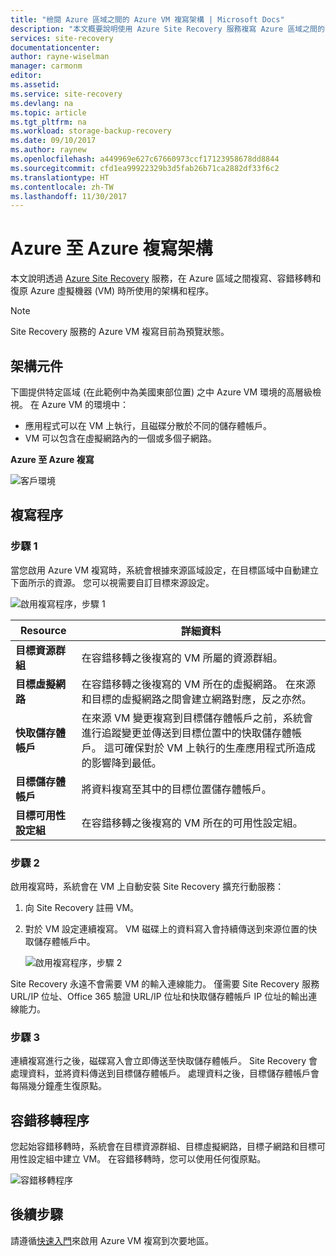 ```yaml
---
title: "檢閱 Azure 區域之間的 Azure VM 複寫架構 | Microsoft Docs"
description: "本文概要說明使用 Azure Site Recovery 服務複寫 Azure 區域之間的 Azure VM 時所用的元件和架構。"
services: site-recovery
documentationcenter: 
author: rayne-wiselman
manager: carmonm
editor: 
ms.assetid: 
ms.service: site-recovery
ms.devlang: na
ms.topic: article
ms.tgt_pltfrm: na
ms.workload: storage-backup-recovery
ms.date: 09/10/2017
ms.author: raynew
ms.openlocfilehash: a449969e627c67660973ccf17123958678dd8844
ms.sourcegitcommit: cfd1ea99922329b3d5fab26b71ca2882df33f6c2
ms.translationtype: HT
ms.contentlocale: zh-TW
ms.lasthandoff: 11/30/2017
---
```

# <a name="azure-to-azure-replication-architecture"></a>Azure 至 Azure 複寫架構


本文說明透過 [Azure Site Recovery](../site-recovery-overview.md) 服務，在 Azure 區域之間複寫、容錯移轉和復原 Azure 虛擬機器 (VM) 時所使用的架構和程序。

>[!NOTE]
>Site Recovery 服務的 Azure VM 複寫目前為預覽狀態。



## <a name="architectural-components"></a>架構元件

下圖提供特定區域 (在此範例中為美國東部位置) 之中 Azure VM 環境的高層級檢視。 在 Azure VM 的環境中：
- 應用程式可以在 VM 上執行，且磁碟分散於不同的儲存體帳戶。
- VM 可以包含在虛擬網路內的一個或多個子網路。


**Azure 至 Azure 複寫**

![客戶環境](./media/concepts-azure-to-azure-architecture/source-environment.png)

## <a name="replication-process"></a>複寫程序

### <a name="step-1"></a>步驟 1

當您啟用 Azure VM 複寫時，系統會根據來源區域設定，在目標區域中自動建立下面所示的資源。 您可以視需要自訂目標來源設定。 

![啟用複寫程序，步驟 1](./media/concepts-azure-to-azure-architecture/enable-replication-step-1.png)

**Resource** | **詳細資料**
--- | ---
**目標資源群組** | 在容錯移轉之後複寫的 VM 所屬的資源群組。
**目標虛擬網路** | 在容錯移轉之後複寫的 VM 所在的虛擬網路。 在來源和目標的虛擬網路之間會建立網路對應，反之亦然。
**快取儲存體帳戶** | 在來源 VM 變更複寫到目標儲存體帳戶之前，系統會進行追蹤變更並傳送到目標位置中的快取儲存體帳戶。 這可確保對於 VM 上執行的生產應用程式所造成的影響降到最低。
**目標儲存體帳戶**  | 將資料複寫至其中的目標位置儲存體帳戶。
**目標可用性設定組**  | 在容錯移轉之後複寫的 VM 所在的可用性設定組。

### <a name="step-2"></a>步驟 2

啟用複寫時，系統會在 VM 上自動安裝 Site Recovery 擴充行動服務：

1. 向 Site Recovery 註冊 VM。

2. 對於 VM 設定連續複寫。 VM 磁碟上的資料寫入會持續傳送到來源位置的快取儲存體帳戶中。

   ![啟用複寫程序，步驟 2](./media/concepts-azure-to-azure-architecture/enable-replication-step-2.png)

  
 Site Recovery 永遠不會需要 VM 的輸入連線能力。 僅需要 Site Recovery 服務 URL/IP 位址、Office 365 驗證 URL/IP 位址和快取儲存體帳戶 IP 位址的輸出連線能力。

### <a name="step-3"></a>步驟 3

連續複寫進行之後，磁碟寫入會立即傳送至快取儲存體帳戶。 Site Recovery 會處理資料，並將資料傳送到目標儲存體帳戶。 處理資料之後，目標儲存體帳戶會每隔幾分鐘產生復原點。

## <a name="failover-process"></a>容錯移轉程序

您起始容錯移轉時，系統會在目標資源群組、目標虛擬網路，目標子網路和目標可用性設定組中建立 VM。 在容錯移轉時，您可以使用任何復原點。

![容錯移轉程序](./media/concepts-azure-to-azure-architecture/failover.png)

## <a name="next-steps"></a>後續步驟

請遵循[快速入門](azure-to-azure-quickstart.md)來啟用 Azure VM 複寫到次要地區。

